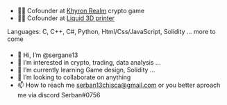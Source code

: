 - 👨‍💻 Cofounder at [Khyron Realm](https://khyron-realm.netlify.app/) crypto game
- 👨‍💻 Cofounder at [Liquid 3D printer](https://liquid-printer.github.io/liquid-website/)

Languages: C, C++, C#, Python, Html/Css/JavaScript, Solidity ... more to come

#### 
- 👋 Hi, I’m @sergane13
- 👀 I’m interested in crypto, trading, data analysis ...
- 🌱 I’m currently learning Game design, Solidity ...
- 💞️ I’m looking to collaborate on anything
- 📫 How to reach me serban13chisca@gmail.com or you better aproach me via discord Serban#0756

<!---
sergane13/sergane13 is a ✨ special ✨ repository because its `README.md` (this file) appears on your GitHub profile.
You can click the Preview link to take a look at your changes.
--->

